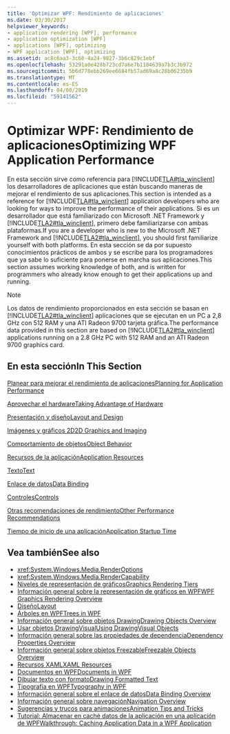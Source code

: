 ```yaml
---
title: 'Optimizar WPF: Rendimiento de aplicaciones'
ms.date: 03/30/2017
helpviewer_keywords:
- application rendering [WPF], performance
- application optimization [WPF]
- applications [WPF], optimizing
- WPF application [WPF], optimizing
ms.assetid: ac8c6aa3-3c68-4a24-9827-3b6c829c1ebf
ms.openlocfilehash: 53291a0e428b723cd7a6e7b1184639a7b3c3b972
ms.sourcegitcommit: 5b6d778ebb269ee6684fb57ad69a8c28b06235b9
ms.translationtype: MT
ms.contentlocale: es-ES
ms.lasthandoff: 04/08/2019
ms.locfileid: "59141562"
---
```

# <a name="optimizing-wpf-application-performance"></a><span data-ttu-id="33f56-102">Optimizar WPF: Rendimiento de aplicaciones</span><span class="sxs-lookup"><span data-stu-id="33f56-102">Optimizing WPF Application Performance</span></span>
<span data-ttu-id="33f56-103">En esta sección sirve como referencia para [!INCLUDE[TLA#tla_winclient](../../../../includes/tlasharptla-winclient-md.md)] los desarrolladores de aplicaciones que están buscando maneras de mejorar el rendimiento de sus aplicaciones.</span><span class="sxs-lookup"><span data-stu-id="33f56-103">This section is intended as a reference for [!INCLUDE[TLA#tla_winclient](../../../../includes/tlasharptla-winclient-md.md)] application developers who are looking for ways to improve the performance of their applications.</span></span> <span data-ttu-id="33f56-104">Si es un desarrollador que está familiarizado con Microsoft .NET Framework y [!INCLUDE[TLA2#tla_winclient](../../../../includes/tla2sharptla-winclient-md.md)], primero debe familiarizarse con ambas plataformas.</span><span class="sxs-lookup"><span data-stu-id="33f56-104">If you are a developer who is new to the Microsoft .NET Framework and [!INCLUDE[TLA2#tla_winclient](../../../../includes/tla2sharptla-winclient-md.md)], you should first familiarize yourself with both platforms.</span></span> <span data-ttu-id="33f56-105">En esta sección se da por supuesto conocimientos prácticos de ambos y se escribe para los programadores que ya sabe lo suficiente para ponerse en marcha sus aplicaciones.</span><span class="sxs-lookup"><span data-stu-id="33f56-105">This section assumes working knowledge of both, and is written for programmers who already know enough to get their applications up and running.</span></span>  
  
> [!NOTE]
>  <span data-ttu-id="33f56-106">Los datos de rendimiento proporcionados en esta sección se basan en [!INCLUDE[TLA2#tla_winclient](../../../../includes/tla2sharptla-winclient-md.md)] aplicaciones que se ejecutan en un PC a 2,8 GHz con 512 RAM y una ATI Radeon 9700 tarjeta gráfica.</span><span class="sxs-lookup"><span data-stu-id="33f56-106">The performance data provided in this section are based on [!INCLUDE[TLA2#tla_winclient](../../../../includes/tla2sharptla-winclient-md.md)] applications running on a 2.8 GHz PC with 512 RAM and an ATI Radeon 9700 graphics card.</span></span>  
  
## <a name="in-this-section"></a><span data-ttu-id="33f56-107">En esta sección</span><span class="sxs-lookup"><span data-stu-id="33f56-107">In This Section</span></span>  
 [<span data-ttu-id="33f56-108">Planear para mejorar el rendimiento de aplicaciones</span><span class="sxs-lookup"><span data-stu-id="33f56-108">Planning for Application Performance</span></span>](planning-for-application-performance.md)  
  
 [<span data-ttu-id="33f56-109">Aprovechar el hardware</span><span class="sxs-lookup"><span data-stu-id="33f56-109">Taking Advantage of Hardware</span></span>](optimizing-performance-taking-advantage-of-hardware.md)  
  
 [<span data-ttu-id="33f56-110">Presentación y diseño</span><span class="sxs-lookup"><span data-stu-id="33f56-110">Layout and Design</span></span>](optimizing-performance-layout-and-design.md)  
  
 [<span data-ttu-id="33f56-111">Imágenes y gráficos 2D</span><span class="sxs-lookup"><span data-stu-id="33f56-111">2D Graphics and Imaging</span></span>](optimizing-performance-2d-graphics-and-imaging.md)  
  
 [<span data-ttu-id="33f56-112">Comportamiento de objetos</span><span class="sxs-lookup"><span data-stu-id="33f56-112">Object Behavior</span></span>](optimizing-performance-object-behavior.md)  
  
 [<span data-ttu-id="33f56-113">Recursos de la aplicación</span><span class="sxs-lookup"><span data-stu-id="33f56-113">Application Resources</span></span>](optimizing-performance-application-resources.md)  
  
 [<span data-ttu-id="33f56-114">Texto</span><span class="sxs-lookup"><span data-stu-id="33f56-114">Text</span></span>](optimizing-performance-text.md)  
  
 [<span data-ttu-id="33f56-115">Enlace de datos</span><span class="sxs-lookup"><span data-stu-id="33f56-115">Data Binding</span></span>](optimizing-performance-data-binding.md)  
  
 [<span data-ttu-id="33f56-116">Controles</span><span class="sxs-lookup"><span data-stu-id="33f56-116">Controls</span></span>](optimizing-performance-controls.md)  
  
 [<span data-ttu-id="33f56-117">Otras recomendaciones de rendimiento</span><span class="sxs-lookup"><span data-stu-id="33f56-117">Other Performance Recommendations</span></span>](optimizing-performance-other-recommendations.md)  
  
 [<span data-ttu-id="33f56-118">Tiempo de inicio de una aplicación</span><span class="sxs-lookup"><span data-stu-id="33f56-118">Application Startup Time</span></span>](application-startup-time.md)  
  
## <a name="see-also"></a><span data-ttu-id="33f56-119">Vea también</span><span class="sxs-lookup"><span data-stu-id="33f56-119">See also</span></span>

- <xref:System.Windows.Media.RenderOptions>
- <xref:System.Windows.Media.RenderCapability>
- [<span data-ttu-id="33f56-120">Niveles de representación de gráficos</span><span class="sxs-lookup"><span data-stu-id="33f56-120">Graphics Rendering Tiers</span></span>](graphics-rendering-tiers.md)
- [<span data-ttu-id="33f56-121">Información general sobre la representación de gráficos en WPF</span><span class="sxs-lookup"><span data-stu-id="33f56-121">WPF Graphics Rendering Overview</span></span>](../graphics-multimedia/wpf-graphics-rendering-overview.md)
- [<span data-ttu-id="33f56-122">Diseño</span><span class="sxs-lookup"><span data-stu-id="33f56-122">Layout</span></span>](layout.md)
- [<span data-ttu-id="33f56-123">Árboles en WPF</span><span class="sxs-lookup"><span data-stu-id="33f56-123">Trees in WPF</span></span>](trees-in-wpf.md)
- [<span data-ttu-id="33f56-124">Información general sobre objetos Drawing</span><span class="sxs-lookup"><span data-stu-id="33f56-124">Drawing Objects Overview</span></span>](../graphics-multimedia/drawing-objects-overview.md)
- [<span data-ttu-id="33f56-125">Usar objetos DrawingVisual</span><span class="sxs-lookup"><span data-stu-id="33f56-125">Using DrawingVisual Objects</span></span>](../graphics-multimedia/using-drawingvisual-objects.md)
- [<span data-ttu-id="33f56-126">Información general sobre las propiedades de dependencia</span><span class="sxs-lookup"><span data-stu-id="33f56-126">Dependency Properties Overview</span></span>](dependency-properties-overview.md)
- [<span data-ttu-id="33f56-127">Información general sobre objetos Freezable</span><span class="sxs-lookup"><span data-stu-id="33f56-127">Freezable Objects Overview</span></span>](freezable-objects-overview.md)
- [<span data-ttu-id="33f56-128">Recursos XAML</span><span class="sxs-lookup"><span data-stu-id="33f56-128">XAML Resources</span></span>](xaml-resources.md)
- [<span data-ttu-id="33f56-129">Documentos en WPF</span><span class="sxs-lookup"><span data-stu-id="33f56-129">Documents in WPF</span></span>](documents-in-wpf.md)
- [<span data-ttu-id="33f56-130">Dibujar texto con formato</span><span class="sxs-lookup"><span data-stu-id="33f56-130">Drawing Formatted Text</span></span>](drawing-formatted-text.md)
- [<span data-ttu-id="33f56-131">Tipografía en WPF</span><span class="sxs-lookup"><span data-stu-id="33f56-131">Typography in WPF</span></span>](typography-in-wpf.md)
- [<span data-ttu-id="33f56-132">Información general sobre el enlace de datos</span><span class="sxs-lookup"><span data-stu-id="33f56-132">Data Binding Overview</span></span>](../data/data-binding-overview.md)
- [<span data-ttu-id="33f56-133">Información general sobre navegación</span><span class="sxs-lookup"><span data-stu-id="33f56-133">Navigation Overview</span></span>](../app-development/navigation-overview.md)
- [<span data-ttu-id="33f56-134">Sugerencias y trucos para animaciones</span><span class="sxs-lookup"><span data-stu-id="33f56-134">Animation Tips and Tricks</span></span>](../graphics-multimedia/animation-tips-and-tricks.md)
- [<span data-ttu-id="33f56-135">Tutorial: Almacenar en caché datos de la aplicación en una aplicación de WPF</span><span class="sxs-lookup"><span data-stu-id="33f56-135">Walkthrough: Caching Application Data in a WPF Application</span></span>](walkthrough-caching-application-data-in-a-wpf-application.md)
